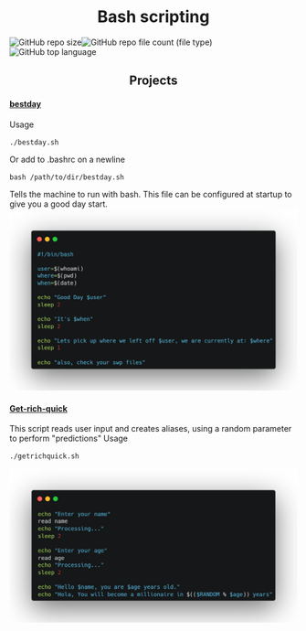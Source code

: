 <h1 align="center">Bash scripting</h1>

![GitHub repo size](https://img.shields.io/github/repo-size/Jesulayomy/bash?style=for-the-badge)![GitHub repo file count (file type)](https://img.shields.io/github/directory-file-count/Jesulayomy/bash?style=for-the-badge)![GitHub top language](https://img.shields.io/github/languages/top/Jesulayomy/bash?style=for-the-badge)

<h2 align="center">Projects</h2>

#### [bestday](bestday.sh)
Usage
```commandline
./bestday.sh
```
Or add to .bashrc on a newline
```commandline
bash /path/to/dir/bestday.sh
```
Tells the machine to run with bash. This file can be configured at startup to give you a good day start.
![bestday1](resources/bestday1.png)


#### [Get-rich-quick](getrichquick.sh)
This script reads user input and creates aliases, using a random parameter to perform "predictions"
Usage
```commandline
./getrichquick.sh
```
![getrichquick](resources/getrich.png)
